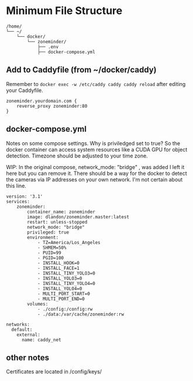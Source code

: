 # Minimum File Structure
```
/home/
└── ~/
    └── docker/
        └── zoneminder/
            ├── .env
            ├── docker-compose.yml
```

## Add to Caddyfile (from ~/docker/caddy)
Remember to `docker exec -w /etc/caddy caddy caddy reload` after editing your Caddyfile.
```
zoneminder.yourdomain.com {
    reverse_proxy zoneminder:80
}
```

## docker-compose.yml
Notes on some compose settings.
Why is priviledged set to true? So the docker container can access system resources like a CUDA GPU for object detection.
Timezone should be adjusted to your time zone.

WIP: In the original compose, network_mode: "bridge" , was added I left it here but you can remove it. There should be a way for the docker to detect the cameras via IP addresses on your own network. I'm not certain about this line.

```
version: '3.1'
services:
    zoneminder:
        container_name: zoneminder
        image: dlandon/zoneminder.master:latest
        restart: unless-stopped
        network_mode: "bridge"
        privileged: true
        environment:
            - TZ=America/Los_Angeles
            - SHMEM=50%
            - PUID=99
            - PGID=100
            - INSTALL_HOOK=0
            - INSTALL_FACE=1
            - INSTALL_TINY_YOLO3=0
            - INSTALL_YOLO3=0
            - INSTALL_TINY_YOLO4=0
            - INSTALL_YOLO4=0
            - MULTI_PORT_START=0
            - MULTI_PORT_END=0
        volumes:
            - ./config:/config:rw
            - ./data:/var/cache/zoneminder:rw
            
networks:
  default:
    external:
      name: caddy_net
```

## other notes
Certificates are located in /config/keys/
